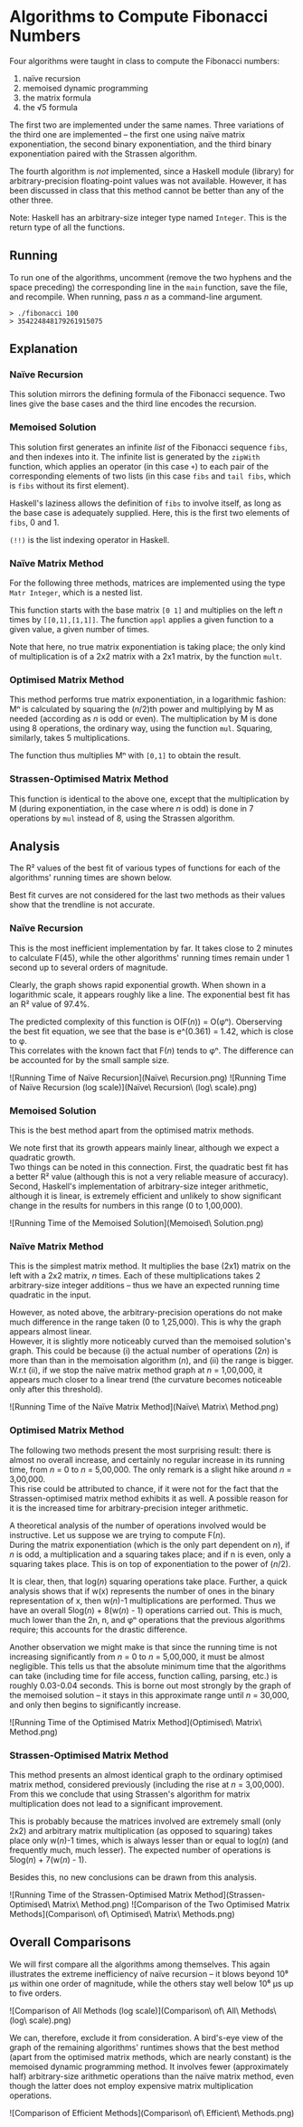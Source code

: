 # Algorithms to Compute Fibonacci Numbers
Four algorithms were taught in class to compute the Fibonacci numbers:

1. naïve recursion  
2. memoised dynamic programming  
3. the matrix formula  
4. the √5 formula  

The first two are implemented under the same names. Three variations of the third one are implemented – the first one using naïve matrix exponentiation, the second binary exponentiation, and the third binary exponentiation paired with the Strassen algorithm.  

The fourth algorithm is *not* implemented, since a Haskell module (library) for arbitrary-precision floating-point values was not available. However, it has been discussed in class that this method cannot be better than any of the other three.  

Note: Haskell has an arbitrary-size integer type named `Integer`. This is the return type of all the functions.

## Running
To run one of the algorithms, uncomment (remove the two hyphens and the space preceding) the corresponding line in the `main` function, save the file, and recompile. When running, pass *n* as a command-line argument.
```
> ./fibonacci 100
> 354224848179261915075
```

## Explanation
### Naïve Recursion
This solution mirrors the defining formula of the Fibonacci sequence. Two lines give the base cases and the third line encodes the recursion.

### Memoised Solution
This solution first generates an infinite *list* of the Fibonacci sequence `fibs`, and then indexes into it. The infinite list is generated by the `zipWith` function, which applies an operator (in this case `+`) to each pair of the corresponding elements of two lists (in this case `fibs` and `tail fibs`, which is `fibs` without its first element).  

Haskell's laziness allows the definition of `fibs` to involve itself, as long as the base case is adequately supplied. Here, this is the first two elements of `fibs`, 0 and 1.  

`(!!)` is the list indexing operator in Haskell.

### Naïve Matrix Method
For the following three methods, matrices are implemented using the type `Matr Integer`, which is a nested list.  

This function starts with the base matrix `[0 1]` and multiplies on the left *n* times by `[[0,1],[1,1]]`. The function `appl` applies a given function to a given value, a given number of times.  

Note that here, no true matrix exponentiation is taking place; the only kind of multiplication is of a 2x2 matrix with a 2x1 matrix, by the function `mult`.

### Optimised Matrix Method
This method performs true matrix exponentiation, in a logarithmic fashion: Mⁿ is calculated by squaring the (*n*/2)th power and multiplying by M as needed (according as *n* is odd or even). The multiplication by M is done using 8 operations, the ordinary way, using the function `mul`. Squaring, similarly, takes 5 multiplications.  

The function thus multiplies Mⁿ with `[0,1]` to obtain the result.

### Strassen-Optimised Matrix Method
This function is identical to the above one, except that the multiplication by M (during exponentiation, in the case where *n* is odd) is done in 7 operations by `mul` instead of 8, using the Strassen algorithm.

## Analysis
The R² values of the best fit of various types of functions for each of the algorithms' running times are shown below.  

Best fit curves are not considered for the last two methods as their values show that the trendline is not accurate.

### Naïve Recursion
This is the most inefficient implementation by far. It takes close to 2 minutes to calculate F(45), while the other algorithms' running times remain under 1 second up to several orders of magnitude.  

Clearly, the graph shows rapid exponential growth. When shown in a logarithmic scale, it appears roughly like a line. The exponential best fit has an R² value of 97.4%.  

The predicted complexity of this function is O(F(*n*)) = O(φⁿ). Oberserving the best fit equation, we see that the base is e^(0.361) = 1.42, which is close to φ.  
This correlates with the known fact that F(*n*) tends to φⁿ. The difference can be accounted for by the small sample size.

![Running Time of Naïve Recursion](Naïve\ Recursion.png)
![Running Time of Naïve Recursion (log scale)](Naïve\ Recursion\ (log\ scale).png)

### Memoised Solution
This is the best method apart from the optimised matrix methods.  

We note first that its growth appears mainly linear, although we expect a quadratic growth.  
Two things can be noted in this connection. First, the quadratic best fit has a better R² value (although this is not a very reliable measure of accuracy). Second, Haskell's implementation of arbitrary-size integer arithmetic, although it is linear, is extremely efficient and unlikely to show significant change in the results for numbers in this range (0 to 1,00,000).

![Running Time of the Memoised Solution](Memoised\ Solution.png)

### Naïve Matrix Method
This is the simplest matrix method. It multiplies the base (2x1) matrix on the left with a 2x2 matrix, *n* times. Each of these multiplications takes 2 arbitrary-size integer additions – thus we have an expected running time quadratic in the input.  

However, as noted above, the arbitrary-precision operations do not make much difference in the range taken (0 to 1,25,000). This is why the graph appears almost linear.  
However, it is slightly more noticeably curved than the memoised solution's graph. This could be because (i) the actual number of operations (2*n*) is more than than in the memoisation algorithm (*n*), and (ii) the range is bigger. W.r.t (ii), if we stop the naïve matrix method graph at *n* = 1,00,000, it appears much closer to a linear trend (the curvature becomes noticeable only after this threshold).

![Running Time of the Naïve Matrix Method](Naïve\ Matrix\ Method.png)

### Optimised Matrix Method
The following two methods present the most surprising result: there is almost no overall increase, and certainly no regular increase in its running time, from *n* = 0 to *n* = 5,00,000. The only remark is a slight hike around *n* = 3,00,000.  
This rise could be attributed to chance, if it were not for the fact that the Strassen-optimised matrix method exhibits it as well. A possible reason for it is the increased time for arbitrary-precision integer arithmetic.  

A theoretical analysis of the number of operations involved would be instructive. Let us suppose we are trying to compute F(*n*).  
During the matrix exponentiation (which is the only part dependent on *n*), if *n* is odd, a multiplication and a squaring takes place; and if n is even, only a squaring takes place. This is on top of exponentiation to the power of (*n*/2).  

It is clear, then, that log(*n*) squaring operations take place. Further, a quick analysis shows that if w(x) represents the number of ones in the binary representation of x, then w(*n*)-1 multiplications are performed. Thus we have an overall 5log(*n*) + 8(w(*n*) - 1) operations carried out. This is much, much lower than the 2n, n, and φⁿ operations that the previous algorithms require; this accounts for the drastic difference.  

Another observation we might make is that since the running time is not increasing significantly from *n* = 0 to *n* = 5,00,000, it must be almost negligible. This tells us that the absolute minimum time that the algorithms can take (including time for file access, function calling, parsing, etc.) is roughly 0.03-0.04 seconds. This is borne out most strongly by the graph of the memoised solution – it stays in this approximate range until *n* = 30,000, and only then begins to significantly increase.

![Running Time of the Optimised Matrix Method](Optimised\ Matrix\ Method.png)

### Strassen-Optimised Matrix Method
This method presents an almost identical graph to the ordinary optimised matrix method, considered previously (including the rise at *n* = 3,00,000). From this we conclude that using Strassen's algorithm for matrix multiplication does not lead to a significant improvement.  

This is probably because the matrices involved are extremely small (only 2x2) and arbitrary matrix multiplication (as opposed to squaring) takes place only w(*n*)-1 times, which is always lesser than or equal to log(*n*) (and frequently much, much lesser). The expected number of operations is 5log(*n*) + 7(w(*n*) - 1).  

Besides this, no new conclusions can be drawn from this analysis.

![Running Time of the Strassen-Optimised Matrix Method](Strassen-Optimised\ Matrix\ Method.png)
![Comparison of the Two Optimised Matrix Methods](Comparison\ of\ Optimised\ Matrix\ Methods.png)

## Overall Comparisons
We will first compare all the algorithms among themselves. This again illustrates the extreme inefficiency of naïve recursion – it blows beyond 10⁸ μs within one order of magnitude, while the others stay well below 10⁶ μs up to five orders.

![Comparison of All Methods (log scale)](Comparison\ of\ All\ Methods\ (log\ scale).png)

We can, therefore, exclude it from consideration. A bird's-eye view of the graph of the remaining algorithms' runtimes shows that the best method (apart from the optimised matrix methods, which are nearly constant) is the memoised dynamic programming method. It involves fewer (approximately half) arbitrary-size arithmetic operations than the naïve matrix method, even though the latter does not employ expensive matrix multiplication operations.

![Comparison of Efficient Methods](Comparison\ of\ Efficient\ Methods.png)
